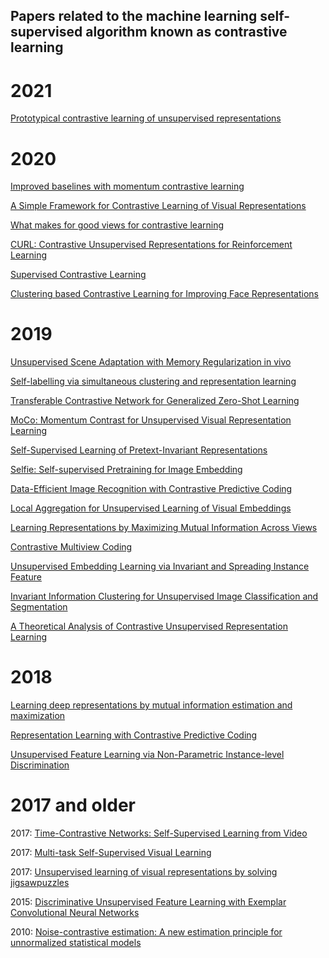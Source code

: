 ## Papers related to the machine learning self-supervised algorithm known as contrastive learning

# 2021

[Prototypical contrastive learning of unsupervised representations](https://arxiv.org/pdf/2005.04966.pdf)

# 2020 

[Improved baselines with momentum contrastive learning](https://arxiv.org/pdf/2003.04297.pdf)

[A Simple Framework for Contrastive Learning of Visual Representations](http://proceedings.mlr.press/v119/chen20j.html)

[What makes for good views for contrastive learning](https://arxiv.org/abs/2005.10243v1)

[CURL: Contrastive Unsupervised Representations for Reinforcement Learning](https://arxiv.org/abs/2004.04136v2)

[Supervised Contrastive Learning](https://arxiv.org/abs/2004.11362v1)

[Clustering based Contrastive Learning for Improving Face Representations](https://arxiv.org/abs/2004.02195v1)

# 2019

[Unsupervised Scene Adaptation with Memory Regularization in vivo](https://arxiv.org/abs/1912.11164)
 
[Self-labelling via simultaneous clustering and representation learning](https://arxiv.org/abs/1911.05371)
 
[Transferable Contrastive Network for Generalized Zero-Shot Learning](https://arxiv.org/abs/1908.05832v1)
 
[MoCo: Momentum Contrast for Unsupervised Visual Representation Learning](https://arxiv.org/abs/1911.05722)
 
[Self-Supervised Learning of Pretext-Invariant Representations](https://arxiv.org/pdf/1912.01991.pdf)

[Selfie: Self-supervised Pretraining for Image Embedding](https://arxiv.org/abs/1906.02940)
 
[Data-Efficient Image Recognition with Contrastive Predictive Coding](https://arxiv.org/abs/1905.09272)
 
[Local Aggregation for Unsupervised Learning of Visual Embeddings](https://arxiv.org/abs/1903.12355)
 
[Learning Representations by Maximizing Mutual Information Across Views](https://arxiv.org/abs/1906.00910)
 
[Contrastive Multiview Coding](https://arxiv.org/abs/1906.05849)
 
[Unsupervised Embedding Learning via Invariant and Spreading Instance Feature](https://arxiv.org/abs/1904.03436)
 
[Invariant Information Clustering for Unsupervised Image Classification and Segmentation](https://arxiv.org/abs/1807.06653)
 
[A Theoretical Analysis of Contrastive Unsupervised Representation Learning](https://arxiv.org/abs/1902.09229)

# 2018

[Learning deep representations by mutual information estimation and maximization](https://arxiv.org/abs/1808.06670)

[Representation Learning with Contrastive Predictive Coding](https://arxiv.org/abs/1807.03748)

[Unsupervised Feature Learning via Non-Parametric Instance-level Discrimination](https://arxiv.org/abs/1805.01978)

# 2017 and older

2017: [Time-Contrastive Networks: Self-Supervised Learning from Video](https://arxiv.org/pdf/1704.06888.pdf)
 
2017: [Multi-task Self-Supervised Visual Learning](https://arxiv.org/abs/1708.07860)
 
2017: [Unsupervised learning of visual representations by solving jigsawpuzzles](https://arxiv.org/abs/1603.09246)
 
2015: [Discriminative Unsupervised Feature Learning with Exemplar Convolutional Neural Networks](https://arxiv.org/abs/1406.6909)
 
2010: [Noise-contrastive estimation: A new estimation principle for unnormalized statistical models](http://proceedings.mlr.press/v9/gutmann10a/gutmann10a.pdf)

